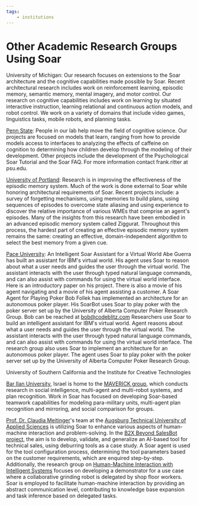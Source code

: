 ```yaml
---
tags:
    - institutions
---
```


<!-- markdown-link-check-disable-next-line -->
<!-- old URL: https://soar.eecs.umich.edu/OtherAcademicGroups -->

# Other Academic Research Groups Using Soar

University of Michigan: Our research focuses on extensions to the Soar
architecture and the cognitive capabilities made possible by Soar. Recent
architectural research includes work on reinforcement learning, episodic memory,
semantic memory, mental imagery, and motor control. Our research on cognitive
capabilities includes work on learning by situated interactive instruction,
learning relational and continuous action models, and robot control. We work on
a variety of domains that include video games, linguistics tasks, mobile robots,
and planning tasks.

[Penn State](http://acs.ist.psu.edu/): People in our lab help move the field of
cognitive science. Our projects are focused on models that learn, ranging from
how to provide models access to interfaces to analyzing the effects of caffeine
on cognition to determining how children develop through the modeling of their
development. Other projects include the development of the Psychological Soar
Tutorial and the Soar FAQ. For more information contact frank.ritter at psu.edu.

[University of Portland](https://www.up.edu/directory/Andrew-Nuxoll.html):
Research is in improving the effectiveness of the episodic memory system. Much
of the work is done external to Soar while honoring architectural requirements
of Soar. Recent projects include: a survey of forgetting mechanisms, using
memories to build plans, using sequences of episodes to overcome state aliasing
and using experience to discover the relative importance of various WMEs that
comprise an agent's episodes. Many of the insights from this research have been
embodied in an advanced episodic memory system called Ziggurat. Throughout this
process, the hardest part of creating an effective episodic memory system
remains the same: creating an effective, domain-independent algorithm to select
the best memory from a given cue.

[Pace University](http://csis.pace.edu/robotlab/projects.html): An Intelligent
Soar Assistant for a Virtual World Abe Guerra has built an assistant for IBM's
virtual world. His agent uses Soar to reason about what a user needs and guides
the user through the virtual world. The assistant interacts with the user
through typed natural language commands, and can also assist with commands for
using the virtual world interface. Here is an introductory paper on his project.
There is also a movie of his agent navigating and a movie of his agent assisting
a customer. A Soar Agent for Playing Poker Bob Follek has implemented an
architecture for an autonomous poker player. His SoarBot uses Soar to play poker
with the poker server set up by the University of Alberta Computer Poker
Research Group. Bob can be reached at
[bob@codeblitz.com](mailto:bob@codeblitz.com) Researchers use Soar to build an
intelligent assistant for IBM's virtual world. Agent reasons about what a user
needs and guides the user through the virtual world. The assistant interacts
with the user through typed natural language commands, and can also assist with
commands for using the virtual world interface. The research group also uses
Soar to implement an architecture for an autonomous poker player. The agent uses
Soar to play poker with the poker server set up by the University of Alberta
Computer Poker Research Group.

University of Southern California
and the Institute for Creative Technologies

[Bar Ilan University](http://www.cs.biu.ac.il/~galk/), Israel is home to the
[MAVERICK group](https://u.cs.biu.ac.il/~kaminkg/maverick/), which conducts
research in social intelligence, multi-agent and multi-robot systems, and plan
recognition.  Work in Soar has focused on developing Soar-based teamwork
capabilities for modeling para-military units, multi-agent plan recognition and
mirroring, and social comparison for groups.

[Prof. Dr. Claudia Meitinger][cm]'s team at the
[Augsburg Technical University of Applied Sciences](https://tha.de) is
utilizing Soar to enhance various aspects of human-machine interaction and
problem-solving.
In the [B2X Beyond SalesBot project](https://www.tha.de/TTZ-Noerdlingen/Page44530.html),
the aim is to develop, validate, and generalize an AI-based tool for technical
sales, using deburring tools as a case study. A Soar agent is used for the tool
configuration process, determining the tool parameters based on the
customer requirements, which are enquired step-by-step.
Additionally, the research group on [Human-Machine Interaction with Intelligent Systems][hmiwis]
focuses on developing a demonstrator for a use case where a
collaborative grinding robot is delegated by shop floor workers. Soar is
employed to facilitate human-machine interaction by providing an abstract
communication level, contributing to knowledge base expansion and task
inference based on delegated tasks.

[cm]: https://www.tha.de/Elektrotechnik/Claudia-Meitinger.html
[hmiwis]: https://www.tha.de/Forschungsschwerpunkte/KI-Produktionsnetzwerk/Mensch-Maschinen-Interaktion-mit-intelligenten-Systemen.html
